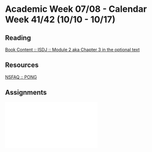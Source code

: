 # Academic Week 07/08 - Calendar Week 41/42 (10/10 - 10/17)

## Reading

[Book Content :: ISDJ :: Module 2 aka Chapter 3 in the optional text](https://github.com/edutainly/PMMR-SoftwareDesign/blob/master/modules/Module-02.md)

## Resources

[NSFAQ :: PONG](NSFAQ_PONG_CSC133.md)

## Assignments

![GO :: FA22 :: A1 :: RainMaker Specification](fa22_a1_rainmaker_specification.md)